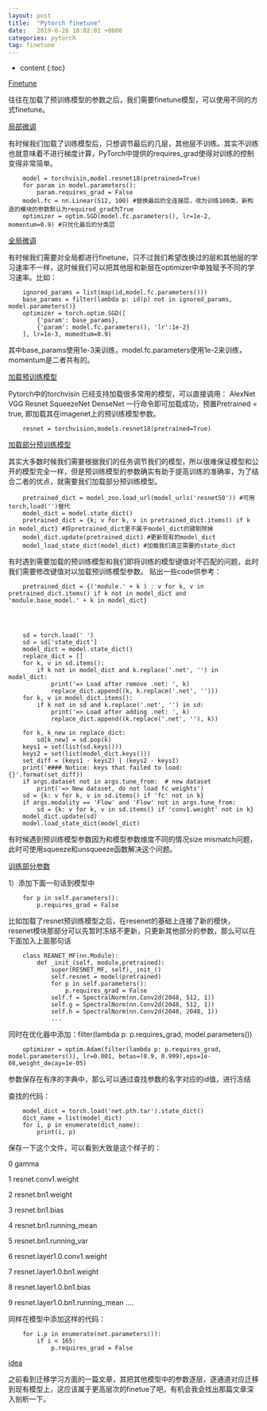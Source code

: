 ```yaml
---
layout: post
title:  "Pytorch finetune"
date:   2019-6-28 10:02:01 +0800
categories: pytorch
tag: finetune
---
```


* content
{:toc}


[Finetune](#)

往往在加载了预训练模型的参数之后，我们需要finetune模型，可以使用不同的方式finetune。

[局部微调](#)

有时候我们加载了训练模型后，只想调节最后的几层，其他层不训练。其实不训练也就意味着不进行梯度计算，PyTorch中提供的requires_grad使得对训练的控制变得非常简单。

        model = torchvisin,model.resnet18(pretrained=True)
        for param in model.parameters():
            param.requires_grad = False
        model.fc = nn.Linear(512, 100) #替换最后的全连接层，改为训练100类，新构造的模块的参数默认为required_grad为True
        optimizer = optim.SGD(model.fc.parameters(), lr=1e-2, momentum=0.9) #只优化最后的分类层

[全局微调](#)
 
有时候我们需要对全局都进行finetune，只不过我们希望改换过的层和其他层的学习速率不一样，这时候我们可以把其他层和新层在optimizer中单独赋予不同的学习速率。比如：


        ignored_params = list(map(id,model.fc.parameters()))
        base_params = filter(lambda p: id(p) not in ignored_params, model.parameters()}
        optimizer = torch.optim.SGD([
            {'param': base_params},
            {'param': model.fc.parameters(), 'lr':1e-2}
        ], lr=1e-3, momedtum=0.9)

其中base_params使用1e-3来训练，model.fc.parameters使用1e-2来训练，momentum是二者共有的。

[加载预训练模型](#)

Pytorch中的torchvisin 已经支持加载很多常用的模型，可以直接调用： AlexNet VGG Resnet SqueezeNet DenseNet
一行命令即可加载成功，预置Pretrained = true, 即加载其在imagenet上的预训练模型参数。
        
        resnet = torchvision,models.resnet18(pretrained=True)

[加载部分预训练模型](#)

其实大多数时候我们需要根据我们的任务调节我们的模型，所以很难保证模型和公开的模型完全一样，但是预训练模型的参数确实有助于提高训练的准确率，为了结合二者的优点，就需要我们加载部分预训练模型。

        pretrained_dict = model_zoo.load_url(model_urls('resnet50')) #可用torch,load('')替代
        model_dict = model.state_dict()
        pretrained_dict = {k; v for k, v in pretrained_dict.items() if k in model_dict} #将pretrained_dict里不属于model_dict的键剔除掉
        model_dict.update(pretrained_dict) #更新现有的model_dict
        model_load_state_dict(model_dict) #加载我们真正需要的state_dict

有时遇到需要加载的预训练模型和我们即将训练的模型键值对不匹配的问题，此时我们需要修改键值对以加载预训练模型参数。
贴出一些code供参考：

        pretrained_dict = {('module.' + k ) : v for k, v in pretrained_dict.items() if k not in model_dict and 'module.base_model.' + k in model_dict}




        sd = torch.load(' ')
        sd = sd['state_dict']
        model_dict = model.state_dict()
        replace_dict = []
        for k, v in sd.items():
            if k not in model_dict and k.replace('.net', '') in model_dict:
                print('=> Load after remove .net: ', k)
                replace_dict.append((k, k.replace('.net', '')))
        for k, v in model_dict.items():
            if k not in sd and k.replace('.net', '') in sd:
                print('=> Load after adding .net: ', k)
                replace_dict.append((k.replace('.net', ''), k))

        for k, k_new in replace_dict:
            sd[k_new] = sd.pop(k)
        keys1 = set(list(sd.keys()))
        keys2 = set(list(model_dict.keys()))
        set_diff = (keys1 - keys2) | (keys2 - keys1)
        print('#### Notice: keys that failed to load: {}'.format(set_diff))
        if args.dataset not in args.tune_from:  # new dataset
            print('=> New dataset, do not load fc weights')
        sd = {k: v for k, v in sd.items() if 'fc' not in k}
        if args.modality == 'Flow' and 'Flow' not in args.tune_from:
            sd = {k: v for k, v in sd.items() if 'conv1.weight' not in k}
        model_dict.update(sd)
        model.load_state_dict(model_dict)

有时候遇到预训练模型参数因为和模型参数维度不同的情况size mismatch问题，此时可使用squeeze和unsqueeze函数解决这个问题。

[训练部分参数](#)

1）添加下面一句话到模型中

        for p in self.parameters():
            p.requires_grad = False

比如加载了resnet预训练模型之后，在resenet的基础上连接了新的模快，resenet模块那部分可以先暂时冻结不更新，只更新其他部分的参数，那么可以在下面加入上面那句话

        class REANET_MF(nn.Module):
            def _init_(self, module,pretrained):
                super(RESNET_MF, self),_init_()
                self.resnet = model(pretrained)
                for p in self.parameters():
                    p.requires_grad = False
                self.f = SpectralNorm(nn.Conv2d(2048, 512, 1))
                self.g = SpectralNorm(nn.Conv2d(2048, 512, 1))
                self.h = SpectralNorm(nn.Conv2d(2048, 2048, 1))
                ...

同时在优化器中添加：filter(lambda p: p.requires_grad, model.parameters())

        optimizer = optim.Adam(filter(lambda p: p.requires_grad, model.parameters()), lr=0.001, betas=(0.9, 0.999),eps=1e-08,weight_decay=1e-05)

参数保存在有序的字典中，那么可以通过查找参数的名字对应的id值，进行冻结
   
查找的代码：

        model_dict = torch.load('net.pth.tar').state_dict()
        dict_name = list(model_dict)
        for i, p in enumerate(dict_name):
            print(i, p)

保存一下这个文件，可以看到大致是这个样子的：

0 gamma

1 resnet.conv1.weight

2 resnet.bn1.weight

3 resnet.bn1.bias

4 resnet.bn1.running_mean

5 resnet.bn1.running_var

6 resnet.layer1.0.conv1.weight

7 resnet.layer1.0.bn1.weight

8 resnet.layer1.0.bn1.bias

9 resnet.layer1.0.bn1.running_mean
....

同样在模型中添加这样的代码：

        for i.p in enumerate(net.parameters()):
            if i < 165:
                p.requires_grad = False

[idea](#)

之前看到迁移学习方面的一篇文章，其把其他模型中的参数逐层，逐通道对应迁移到现有模型上，这应该属于更高层次的finetue了吧，有机会我会找出那篇文章深入剖析一下。
